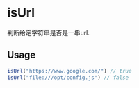# isUrl

判断给定字符串是否是一串url.

## Usage
``` ts
isUrl("https://www.google.com/") // true
isUrl("file:///opt/config.js") // false
```
